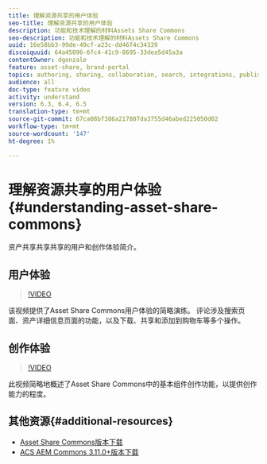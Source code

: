 ```yaml
---
title: 理解资源共享的用户体验
seo-title: 理解资源共享的用户体验
description: 功能和技术理解的材料Assets Share Commons
seo-description: 功能和技术理解的材料Assets Share Commons
uuid: 16e58bb3-99de-49cf-a23c-dd46f4c34339
discoiquuid: 64a45096-6fc4-41c9-8695-33dea5d45a3a
contentOwner: dgonzale
feature: asset-share, brand-portal
topics: authoring, sharing, collaboration, search, integrations, publishing, metadata, images, renditions
audience: all
doc-type: feature video
activity: understand
version: 6.3, 6.4, 6.5
translation-type: tm+mt
source-git-commit: 67ca08bf386a217807da3755d46abed225050d02
workflow-type: tm+mt
source-wordcount: '147'
ht-degree: 1%

---
```



# 理解资源共享的用户体验{#understanding-asset-share-commons}

资产共享共享共享的用户和创作体验简介。

## 用户体验

>[!VIDEO](https://video.tv.adobe.com/v/20497/?quality=9&learn=on)

该视频提供了Asset Share Commons用户体验的简略演练。 评论涉及搜索页面、资产详细信息页面的功能，以及下载、共享和添加到购物车等多个操作。

## 创作体验

>[!VIDEO](https://video.tv.adobe.com/v/20498/?quality=9&learn=on)

此视频简略地概述了Asset Share Commons中的基本组件创作功能，以提供创作能力的程度。

## 其他资源{#additional-resources}

* [Asset Share Commons版本下载](https://github.com/Adobe-Marketing-Cloud/asset-share-commons/releases)
* [ACS AEM Commons 3.11.0+版本下载](https://github.com/Adobe-Consulting-Services/acs-aem-commons/releases)